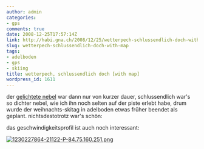 ```yaml
---
author: admin
categories:
- gps
comments: true
date: 2008-12-25T17:57:14Z
link: http://habi.gna.ch/2008/12/25/wetterpech-schlussendlich-doch-with-map/
slug: wetterpech-schlussendlich-doch-with-map
tags:
- adelboden
- gps
- skiing
title: wetterpech, schlussendlich doch [with map]
wordpress_id: 1611
---
```


der [gelichtete nebel](http://habi.gna.ch/2008/12/25/der-nebel-lichtet-sich/) war dann nur von kurzer dauer, schlussendlich war's so dichter nebel, wie ich ihn noch selten auf der piste erlebt habe, drum wurde der weihnachts-skitag in adelboden etwas früher beendet als geplant. nichtsdestotrotz war's schön:

das geschwindigkeitsprofil ist auch noch interessant:




  [![1230227864-21122-P-84.75.160.251.png](http://habi.gna.ch/wp-content/uploads/2008/12/1230227864-21122-p-8475160251.jpg)](http://habi.gna.ch/wp-content/uploads/2008/12/1230227864-21122-p-8475160251.png)  






